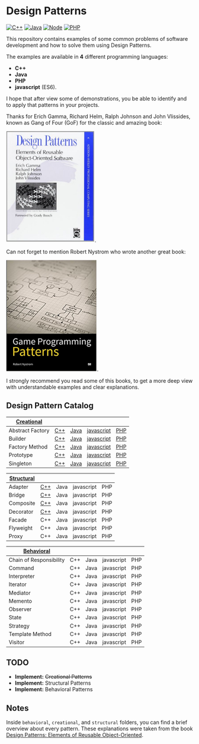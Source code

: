 # Design Patterns

[![C++](https://img.shields.io/badge/C++-11-blue.svg)](https://isocpp.org/wiki/faq/cpp11)
[![Java](https://img.shields.io/badge/Java-8-red.svg)](https://www.oracle.com/java/)
[![Node](https://img.shields.io/badge/Nodejs-11-yellow.svg)](https://nodejs.org/en/)
[![PHP](https://img.shields.io/badge/PHP-7-purple.svg)](https://www.php.net/)

This repository contains examples of some common problems of software development and how to solve them using Design Patterns.

The examples are available in **4** different programming languages:
- **C++**
- **Java**
- **PHP**
- **javascript** (ES6).

I hope that after view some of demonstrations, you be able to identify and to apply that patterns in your projects.

Thanks for Erich Gamma, Richard Helm, Ralph Johnson and John Vlissides, known as Gang of Four (GoF) for the classic and amazing book:

[![Design Patterns: Elements of Reusable Object-Oriented Software](https://raw.githubusercontent.com/madureira/design-patterns/master/images/design_patterns_elements_of_object-oriented_software.jpg)](https://www.amazon.com/Design-Patterns-Elements-Reusable-Object-Oriented/dp/0201633612).

Can not forget to mention Robert Nystrom who wrote another great book:

[![Design Patterns: Elements of Reusable Object-Oriented Software](https://raw.githubusercontent.com/madureira/design-patterns/master/images/game_programming_patterns.jpg)](https://www.amazon.com/Game-Programming-Patterns-Robert-Nystrom/dp/0990582906).

I strongly recommend you read some of this books, to get a more deep view with understandable examples and clear explanations.

## Design Pattern Catalog

| [Creational](/creational/) |               |               |               |               |
| -------------------------- | ------------- | ------------- | ------------- | ------------- |
| Abstract Factory           | [C++](/creational/C++/AbstractFactory.cpp)  | [Java](/creational/Java/AbstractFactory.java) | [javascript](/creational/javascript/AbstractFactory.js) | [PHP](/creational/PHP/AbstractFactory.php) |
| Builder                    | [C++](/creational/C++/Builder.cpp)  | [Java](/creational/Java/Builder.java) | [javascript](/creational/javascript/Builder.js) | [PHP](/creational/PHP/Builder.php) |
| Factory Method             | [C++](/creational/C++/FactoryMethod.cpp)  | [Java](/creational/Java/FactoryMethod.java) | [javascript](/creational/javascript/FactoryMethod.js) | [PHP](/creational/PHP/FactoryMethod.php) |
| Prototype                  | [C++](/creational/C++/Prototype.cpp)  | [Java](/creational/Java/Prototype.java) | [javascript](/creational/javascript/Prototype.js) | [PHP](/creational/PHP/Prototype.php) |
| Singleton                  | [C++](/creational/C++/Singleton.cpp)  | [Java](/creational/Java/Singleton.java) | [javascript](/creational/javascript/Singleton.js) | [PHP](/creational/PHP/Singleton.php) |


| [Structural](/structural/) |               |               |               |               |
| -------------------------- | ------------- | ------------- | ------------- | ------------- |
| Adapter                    | [C++](/structural/C++/Adapter.cpp)  | Java | javascript | PHP |
| Bridge                     | [C++](/structural/C++/Bridge.cpp)   | Java | javascript | PHP |
| Composite                  | [C++](/structural/C++/Composite.cpp)| Java | javascript | PHP |
| Decorator                  | [C++](/structural/C++/Decorator.cpp)| Java | javascript | PHP |
| Facade                     | C++                                 | Java | javascript | PHP |
| Flyweight                  | C++                                 | Java | javascript | PHP |
| Proxy                      | C++                                 | Java | javascript | PHP |


| [Behavioral](/behavioral/) |               |               |               |               |
| -------------------------- | ------------- | ------------- | ------------- | ------------- |
| Chain of Responsibility    | C++           | Java          | javascript    | PHP           |
| Command                    | C++           | Java          | javascript    | PHP           |
| Interpreter                | C++           | Java          | javascript    | PHP           |
| Iterator                   | C++           | Java          | javascript    | PHP           |
| Mediator                   | C++           | Java          | javascript    | PHP           |
| Memento                    | C++           | Java          | javascript    | PHP           |
| Observer                   | C++           | Java          | javascript    | PHP           |
| State                      | C++           | Java          | javascript    | PHP           |
| Strategy                   | C++           | Java          | javascript    | PHP           |
| Template Method            | C++           | Java          | javascript    | PHP           |
| Visitor                    | C++           | Java          | javascript    | PHP           |


## TODO
* **Implement:** ~~Creational Patterns~~
* **Implement:** Structural Patterns
* **Implement:** Behavioral Patterns

## Notes
Inside `behavioral`, `creational`, and `structural` folders, you can find a brief overview about every pattern. These explanations were taken from the book [Design Patterns: Elements of Reusable Object-Oriented](https://www.amazon.com/Design-Patterns-Elements-Reusable-Object-Oriented/dp/0201633612).

